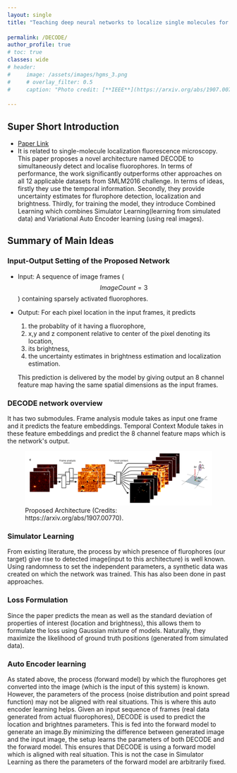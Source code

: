 ```yaml
---
layout: single
title: "Teaching deep neural networks to localize single molecules for super-resolution microscopy"

permalink: /DECODE/
author_profile: true
# toc: true
classes: wide
# header:
#     image: /assets/images/hgms_3.png
#     # overlay_filter: 0.5
#     caption: "Photo credit: [**IEEE**](https://arxiv.org/abs/1907.00770)"

---
```

## Super Short Introduction
* [Paper Link](https://arxiv.org/abs/1907.00770)
* It is related to single-molecule localization fluorescence microscopy. This paper proposes a novel architecture named DECODE to simultaneously detect and localise fluorophores. In terms of performance, the work significantly outperforms other approaches on all 12 applicable datasets from SMLM2016 challenge. In terms of ideas, firstly they use the temporal information. Secondly, they provide uncertainty estimates for flurophore detection, localization and brightness. Thirdly, for training the model, they introduce Combined Learning which combines Simulator Learning(learning from simulated data) and Variational Auto Encoder learning (using real images).

## Summary of Main Ideas
### Input-Output Setting of the Proposed Network
* Input: A sequence of image frames ($$ImageCount=3$$) containing sparsely activated fluorophores.
* Output: For each pixel location in the input frames, it predicts
    1. the probablity of it having a fluorophore,
    2. x,y and z component relative to center of the pixel denoting its location,
    3. its brightness,
    4. the uncertainty estimates in brightness estimation and localization estimation.

    This prediction is delivered by the model by giving output an 8 channel feature map having the same spatial dimensions as the input frames.

### DECODE network overview
It has two submodules. Frame analysis module takes as input one frame and it predicts the feature embeddings. Temporal Context Module takes in these feature embeddings and predict the 8 channel feature maps which is the network's output.
<figure>
    <a href="../assets/images/DECODE_1.png"><img src="../assets/images/DECODE_1.png"></a>
    <figcaption>Proposed Architecture (Credits: https://arxiv.org/abs/1907.00770).</figcaption>
</figure>

### Simulator Learning
From existing literature, the process by which presence of flurophores (our target) give rise to detected image(input to this architecture) is well known. Using randomness to set the independent parameters, a synthetic data was created on which the network was trained. This has also been done in past approaches.

### Loss Formulation
Since the paper predicts the mean as well as the standard deviation of properties of interest (location and brightness), this allows them to formulate the loss using Gaussian mixture of models. Naturally, they maximize the likelihood of ground truth positions (generated from simulated data).

### Auto Encoder learning
As stated above, the process (forward model) by which the flurophores get converted into the image (which is the input of this system) is known. However, the parameters of the process (noise distribution and point spread function) may not be aligned with real situations. This is where this auto encoder learning helps. Given an input sequence of frames (real data generated from actual fluorophores), DECODE is used to predict the location and brightnes parameters. This is fed into the forward model to generate an image.By minimizing the difference between generated image and the input image, the setup learns the parameters of both DECODE and the forward model. This ensures that DECODE is using a forward model which is aligned with real situation. This is not the case in Simulator Learning as there the parameters of the forward model are arbitrarily fixed.
